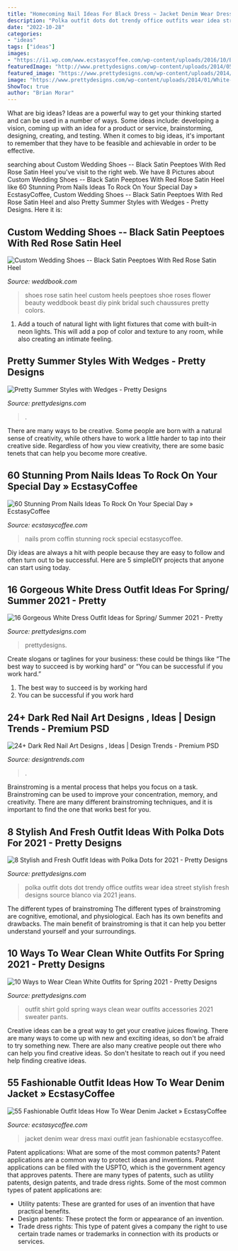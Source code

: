 ```yaml
---
title: "Homecoming Nail Ideas For Black Dress ~ Jacket Denim Wear Dress Maxi Outfit Jean Fashionable Ecstasycoffee"
description: "Polka outfit dots dot trendy office outfits wear idea street stylish fresh designs source blanco via 2021 jeans"
date: "2022-10-28"
categories:
- "ideas"
tags: ["ideas"]
images:
- "https://i1.wp.com/www.ecstasycoffee.com/wp-content/uploads/2016/10/Blue-and-white-maxi-dress-jean-jacket.jpg?resize=359%2C875"
featuredImage: "http://www.prettydesigns.com/wp-content/uploads/2014/05/Sweet-Outfit-Idea-with-White-Dress.jpg"
featured_image: "https://www.prettydesigns.com/wp-content/uploads/2014/07/Sandal-Wedges.jpg"
image: "https://www.prettydesigns.com/wp-content/uploads/2014/01/White-Outfit-for-2014-White-shirt-with-gold-accessories..jpg"
ShowToc: true
author: "Brian Morar"
---
```



What are big ideas?
Ideas are a powerful way to get your thinking started and can be used in a number of ways. Some ideas include: developing a vision, coming up with an idea for a product or service, brainstorming, designing, creating, and testing. When it comes to big ideas, it's important to remember that they have to be feasible and achievable in order to be effective.

	

		
searching about Custom Wedding Shoes -- Black Satin Peeptoes With Red Rose Satin Heel you've visit to the right web. We have 8 Pictures about Custom Wedding Shoes -- Black Satin Peeptoes With Red Rose Satin Heel like 60 Stunning Prom Nails Ideas To Rock On Your Special Day » EcstasyCoffee, Custom Wedding Shoes -- Black Satin Peeptoes With Red Rose Satin Heel and also Pretty Summer Styles with Wedges - Pretty Designs. Here it is:
		
    
## Custom Wedding Shoes -- Black Satin Peeptoes With Red Rose Satin Heel

<img loading=lazy src="http://s3.weddbook.me/t1/2/0/4/2047509/custom-wedding-shoes-black-satin-peeptoes-with-red-rose-satin-heel.jpg" onerror="this.onerror=null;this.src='https://tse4.mm.bing.net/th?id=OIP.AOQFR2gAX8wfOHXkTceqtQHaLH&amp;pid=15.1';" alt="Custom Wedding Shoes -- Black Satin Peeptoes With Red Rose Satin Heel">

_Source: weddbook.com_

>shoes rose satin heel custom heels peeptoes shoe roses flower beauty weddbook beast diy pink bridal such chaussures pretty colors. 

	

1. Add a touch of natural light with light fixtures that come with built-in neon lights. This will add a pop of color and texture to any room, while also creating an intimate feeling.

    
## Pretty Summer Styles With Wedges - Pretty Designs

<img loading=lazy src="https://www.prettydesigns.com/wp-content/uploads/2014/07/Sandal-Wedges.jpg" onerror="this.onerror=null;this.src='https://tse4.mm.bing.net/th?id=OIP.byqSsRYJyHuaJoBrBkSl1AHaK3&amp;pid=15.1';" alt="Pretty Summer Styles with Wedges - Pretty Designs">

_Source: prettydesigns.com_

>. 

	

There are many ways to be creative. Some people are born with a natural sense of creativity, while others have to work a little harder to tap into their creative side. Regardless of how you view creativity, there are some basic tenets that can help you become more creative.

    
## 60 Stunning Prom Nails Ideas To Rock On Your Special Day » EcstasyCoffee

<img loading=lazy src="https://i2.wp.com/www.ecstasycoffee.com/wp-content/uploads/2016/08/coffin-prom-nails.jpg" onerror="this.onerror=null;this.src='https://tse2.mm.bing.net/th?id=OIP.lyoLI2HMKvG_hlHhjGAVDwHaHa&amp;pid=15.1';" alt="60 Stunning Prom Nails Ideas To Rock On Your Special Day » EcstasyCoffee">

_Source: ecstasycoffee.com_

>nails prom coffin stunning rock special ecstasycoffee. 

	

Diy ideas are always a hit with people because they are easy to follow and often turn out to be successful. Here are 5 simpleDIY projects that anyone can start using today.

    
## 16 Gorgeous White Dress Outfit Ideas For Spring/ Summer 2021 - Pretty

<img loading=lazy src="http://www.prettydesigns.com/wp-content/uploads/2014/05/Sweet-Outfit-Idea-with-White-Dress.jpg" onerror="this.onerror=null;this.src='https://tse4.mm.bing.net/th?id=OIP.CAukyPv9S4YaD0h8fuouNQHaK3&amp;pid=15.1';" alt="16 Gorgeous White Dress Outfit Ideas for Spring/ Summer 2021 - Pretty">

_Source: prettydesigns.com_

>prettydesigns. 

	

Create slogans or taglines for your business: these could be things like “The best way to succeed is by working hard” or “You can be successful if you work hard.”
1. The best way to succeed is by working hard 
2. You can be successful if you work hard 

    
## 24+ Dark Red Nail Art Designs , Ideas | Design Trends - Premium PSD

<img loading=lazy src="https://images.designtrends.com/wp-content/uploads/2016/03/30122501/Dark-Red-And-Black-Nail-Design.jpg" onerror="this.onerror=null;this.src='https://tse1.mm.bing.net/th?id=OIP.eCIiB1CLd4Dxa9zWXWN4BgHaHa&amp;pid=15.1';" alt="24+ Dark Red Nail Art Designs , Ideas | Design Trends - Premium PSD">

_Source: designtrends.com_

>. 

	

Brainstroming is a mental process that helps you focus on a task. Brainstroming can be used to improve your concentration, memory, and creativity. There are many different brainstroming techniques, and it is important to find the one that works best for you.

    
## 8 Stylish And Fresh Outfit Ideas With Polka Dots For 2021 - Pretty Designs

<img loading=lazy src="http://www.prettydesigns.com/wp-content/uploads/2014/08/Trendy-Outfit-Idea-with-Polka-Dots.jpg" onerror="this.onerror=null;this.src='https://tse3.mm.bing.net/th?id=OIP.D1arZkwK3GmNHBcV_qrt1wHaME&amp;pid=15.1';" alt="8 Stylish and Fresh Outfit Ideas with Polka Dots for 2021 - Pretty Designs">

_Source: prettydesigns.com_

>polka outfit dots dot trendy office outfits wear idea street stylish fresh designs source blanco via 2021 jeans. 

	

The different types of brainstroming
The different types of brainstroming are cognitive, emotional, and physiological. Each has its own benefits and drawbacks. The main benefit of brainstroming is that it can help you better understand yourself and your surroundings.

    
## 10 Ways To Wear Clean White Outfits For Spring 2021 - Pretty Designs

<img loading=lazy src="https://www.prettydesigns.com/wp-content/uploads/2014/01/White-Outfit-for-2014-White-shirt-with-gold-accessories..jpg" onerror="this.onerror=null;this.src='https://tse1.mm.bing.net/th?id=OIP.-jSLGLsN_4jxO5uTVhhLSwAAAA&amp;pid=15.1';" alt="10 Ways to Wear Clean White Outfits for Spring 2021 - Pretty Designs">

_Source: prettydesigns.com_

>outfit shirt gold spring ways clean wear outfits accessories 2021 sweater pants. 

	

Creative ideas can be a great way to get your creative juices flowing. There are many ways to come up with new and exciting ideas, so don't be afraid to try something new. There are also many creative people out there who can help you find creative ideas. So don't hesitate to reach out if you need help finding creative ideas.

    
## 55 Fashionable Outfit Ideas How To Wear Denim Jacket » EcstasyCoffee

<img loading=lazy src="https://i1.wp.com/www.ecstasycoffee.com/wp-content/uploads/2016/10/Blue-and-white-maxi-dress-jean-jacket.jpg?resize=359%2C875" onerror="this.onerror=null;this.src='https://tse1.mm.bing.net/th?id=OIP.Vs4aPOrpTBCxNwKs4AxjgAHaSD&amp;pid=15.1';" alt="55 Fashionable Outfit Ideas How To Wear Denim Jacket » EcstasyCoffee">

_Source: ecstasycoffee.com_

>jacket denim wear dress maxi outfit jean fashionable ecstasycoffee. 

	

Patent applications: What are some of the most common patents?
Patent applications are a common way to protect ideas and inventions. Patent applications can be filed with the USPTO, which is the government agency that approves patents. There are many types of patents, such as utility patents, design patents, and trade dress rights. Some of the most common types of patent applications are: 
- Utility patents: These are granted for uses of an invention that have practical benefits. 
- Design patents: These protect the form or appearance of an invention. 
- Trade dress rights: This type of patent gives a company the right to use certain trade names or trademarks in connection with its products or services.

